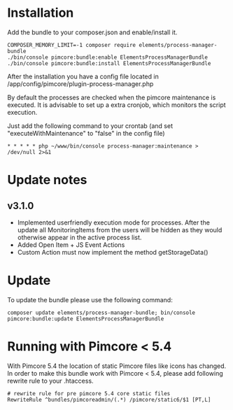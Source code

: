# Installation

Add the bundle to your composer.json and enable/install it. 
```
COMPOSER_MEMORY_LIMIT=-1 composer require elements/process-manager-bundle
./bin/console pimcore:bundle:enable ElementsProcessManagerBundle
./bin/console pimcore:bundle:install ElementsProcessManagerBundle
```

After the installation you have a config file located in /app/config/pimcore/plugin-process-manager.php

By default the processes are checked when the pimcore maintenance is executed. 
It is advisable to set up a extra cronjob, which monitors the script execution.

Just add the following command to your crontab (and set "executeWithMaintenance" to "false" in the config file)
```
* * * * * php ~/www/bin/console process-manager:maintenance > /dev/null 2>&1
```

# Update notes

## v3.1.0
* Implemented userfriendly execution mode for processes. After the update all MonitoringItems from the users will be hidden as they would otherwise appear in the active process list.
* Added Open Item  + JS Event Actions
* Custom Action must now implement the method getStorageData()

# Update
To update the bundle please use the following command:

```
composer update elements/process-manager-bundle; bin/console pimcore:bundle:update ElementsProcessManagerBundle
```

# Running with Pimcore < 5.4
With Pimcore 5.4 the location of static Pimcore files like icons has changed. In order to make this bundle work with Pimcore < 5.4, please add following rewrite rule to your .htaccess.
```
# rewrite rule for pre pimcore 5.4 core static files
RewriteRule ^bundles/pimcoreadmin/(.*) /pimcore/static6/$1 [PT,L]
```
